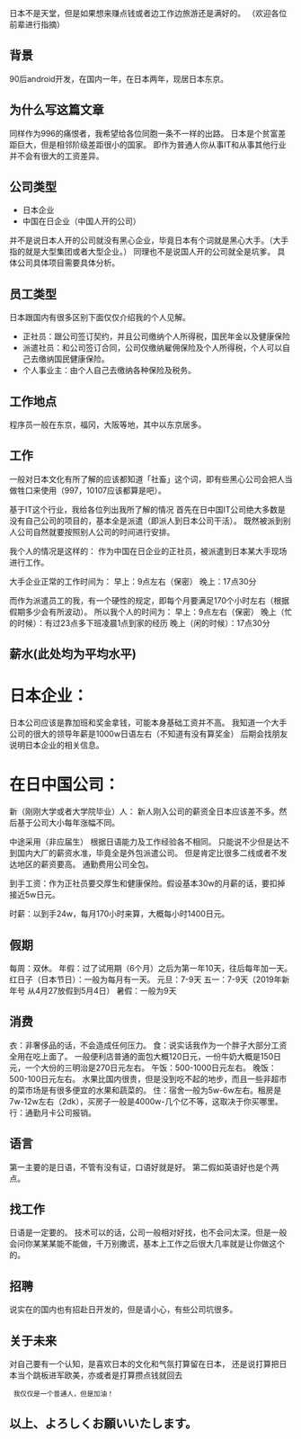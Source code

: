 日本不是天堂，但是如果想来赚点钱或者边工作边旅游还是满好的。
（欢迎各位前辈进行指摘）

## 背景
90后android开发，在国内一年，在日本两年，现居日本东京。

## 为什么写这篇文章
同样作为996的痛恨者，我希望给各位同胞一条不一样的出路。
日本是个贫富差距巨大，但是相邻阶级差距很小的国家。
即作为普通人你从事IT和从事其他行业并不会有很大的工资差异。

## 公司类型
* 日本企业
* 中国在日企业（中国人开的公司）

并不是说日本人开的公司就没有黑心企业，毕竟日本有个词就是黑心大手。（大手指的就是大型集团或者大型企业。）
同理也不是说国人开的公司就全是坑爹。
具体公司具体项目需要具体分析。

## 员工类型
日本跟国内有很多区别下面仅仅介绍我的个人见解。
* 正社员：跟公司签订契约，并且公司缴纳个人所得税，国民年金以及健康保险
* 派遣社员：和公司签订合同，公司仅缴纳雇佣保险及个人所得税，个人可以自己去缴纳国民健康保险。
* 个人事业主：由个人自己去缴纳各种保险及税务。

## 工作地点
程序员一般在东京，福冈，大阪等地，其中以东京居多。

## 工作
一般对日本文化有所了解的应该都知道「社畜」这个词，即有些黑心公司会把人当做牲口来使用（997，10107应该都算是吧）。

基于IT这个行业，我给各位列出我所了解的情况
首先在日中国IT公司绝大多数是没有自己公司的项目的，基本全是派遣（即派人到日本公司干活）。
既然被派到别人公司自然就要按照别人公司的时间进行安排。

我个人的情况是这样的：
作为中国在日企业的正社员，被派遣到日本某大手现场进行工作。

大手企业正常的工作时间为：
早上：9点左右（保密）
晚上：17点30分

而作为派遣员工的我，有一个硬性的规定，即每个月要满足170个小时左右（根据假期多少会有所波动）。
所以我个人的时间为：
早上：9点左右（保密）
晚上（忙的时候）：有过23点多下班凌晨1点到家的经历
晚上（闲的时候）：17点30分

## 薪水(此处均为平均水平)
 # 日本企业：
   
   日本公司应该是靠加班和奖金拿钱，可能本身基础工资并不高。 
   我知道一个大手公司的很大的领导年薪是1000w日语左右（不知道有没有算奖金）
   后期会找朋友说明日本企业的相关信息。
  


 # 在日中国公司：
    
   新（刚刚大学或者大学院毕业）人：
   新人刚入公司的薪资全日本应该差不多。然后基于公司大小每年涨幅不同。
  
   中途采用（非应届生）
   根据日语能力及工作经验各不相同。
   只能说不少但是达不到国内大厂的薪资水准，毕竟全是外包派遣公司。
   但是肯定比很多二线或者不发达地区的薪资要高。
   通勤费用公司全包。
    
   到手工资：作为正社员要交厚生和健康保险。假设基本30w的月薪的话，要扣掉接近5w日元。
    
   时薪：以到手24w，每月170小时来算，大概每小时1400日元。
    
## 假期
   
   每周：双休。
   年假：过了试用期（6个月）之后为第一年10天，往后每年加一天。
   红日子（日本节日）：一般为每月有一天。
   元旦：7-9天
   五一：7-9天（2019年新年号  从4月27放假到5月4日）
   暑假：一般为9天

## 消费
   
   衣：非奢侈品的话，不会造成任何压力。
   食：说实话我作为一个胖子大部分工资全用在吃上面了。
        一般便利店普通的面包大概120日元，一份牛奶大概是150日元，一个大份的三明治是270日元左右。
        午饭：500-1000日元左右。
        晚饭：500-100日元左右。
        水果比国内很贵，但是没到吃不起的地步，而且一些非超市的菜市场是有很多便宜的水果和蔬菜的。
   住：宿舍一般为5w-6w左右。租房是7w-12w左右（2dk），买房子一般是4000w-几个亿不等，这取决于你买哪里。
   行：通勤月卡公司报销。
   
    
## 语言
   
   第一主要的是日语，不管有没有证，口语好就是好。
   第二假如英语好也是个两点。
    
## 找工作
   
   日语是一定要的。
   技术可以的话，公司一般相对好找，也不会问太深。但是一般会问你某某某能不能做，千万别撒谎，基本上工作之后很大几率就是让你做这个的。
    
## 招聘
    
   说实在的国内也有招赴日开发的，但是请小心，有些公司坑很多。
    
    
   
## 关于未来
    
   对自己要有一个认知，是喜欢日本的文化和气氛打算留在日本，
   还是说打算把日本当个跳板进军欧美，亦或者是打算攒点钱就回去
     
     我仅仅是一个普通人，但是加油！
     

## 以上、よろしくお願いいたします。


